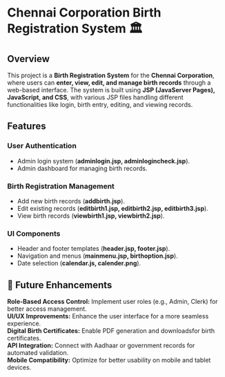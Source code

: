 # Chennai Corporation Birth Registration System 🏛️  

## Overview  
This project is a **Birth Registration System** for the **Chennai Corporation**, where users can **enter, view, edit, and manage birth records** through a web-based interface. The system is built using **JSP (JavaServer Pages), JavaScript, and CSS**, with various JSP files handling different functionalities like login, birth entry, editing, and viewing records.  

## Features  

### **User Authentication**  
- Admin login system (**adminlogin.jsp, adminlogincheck.jsp**).  
- Admin dashboard for managing birth records.  

### **Birth Registration Management**  
- Add new birth records (**addbirth.jsp**).  
- Edit existing records (**editbirth1.jsp, editbirth2.jsp, editbirth3.jsp**).  
- View birth records (**viewbirth1.jsp, viewbirth2.jsp**).  

### **UI Components**  
- Header and footer templates (**header.jsp, footer.jsp**).  
- Navigation and menus (**mainmenu.jsp, birthoption.jsp**).  
- Date selection (**calendar.js, calender.png**).

## 🔮 Future Enhancements  
 **Role-Based Access Control:** Implement user roles (e.g., Admin, Clerk) for better access management.  
 **UI/UX Improvements:** Enhance the user interface for a more seamless experience.  
 **Digital Birth Certificates:** Enable PDF generation and downloadsfor birth certificates.  
 **API Integration:** Connect with Aadhaar or government records for automated validation.  
 **Mobile Compatibility:** Optimize for better usability on mobile and tablet devices.  
